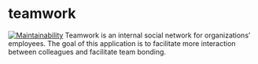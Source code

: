 # teamwork
[![Maintainability](https://api.codeclimate.com/v1/badges/b8c310027450677d17be/maintainability)](https://codeclimate.com/github/kwizeraelvis/teamwork/maintainability)
Teamwork is an internal social network for organizations’ employees. The goal of this
application is to facilitate more interaction between colleagues and facilitate team bonding.
